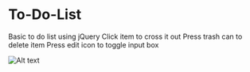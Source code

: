 # To-Do-List
Basic to do list using jQuery
Click item to cross it out
Press trash can to delete item
Press edit icon to toggle input box

![Alt text](To-Do-List/assets/screen-shots/screenshot.png?raw=true)
